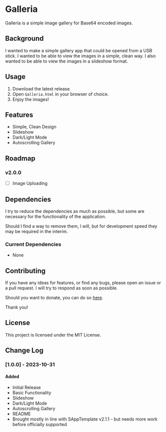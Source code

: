 # Galleria
Galleria is a simple image gallery for Base64 encoded images.

## Background
I wanted to make a simple gallery app that could be opened from a USB stick. I wanted to be able to view the images in a simple, clean way. I also wanted to be able to view the images in a slideshow format.

## Usage
1. Download the latest release.
2. Open `Galleria.html` in your browser of choice.
3. Enjoy the images!

## Features
- Simple, Clean Design
- Slideshow
- Dark/Light Mode
- Autoscrolling Gallery

## Roadmap
### v2.0.0
- [ ] Image Uploading

## Dependencies
I try to reduce the dependencies as much as possible, but some are necessary for the functionality of the application.

Should I find a way to remove them, I will, but for development speed they may be required in the interim.

### Current Dependencies
- None

## Contributing
If you have any ideas for features, or find any bugs, please open an issue or a pull request. I will try to respond as soon as possible.

Should you want to donate, you can do so [here](https://www.buymeacoffee.com/caddickbrown).

Thank you!

## License
This project is licensed under the MIT License.

## Change Log

### [1.0.0] - 2023-10-31

#### Added

- Initial Release
- Basic Functionality
- Slideshow
- Dark/Light Mode
- Autoscrolling Gallery
- README
- Brought mostly in line with SAppTemplate v2.1.1 - but needs more work before officially supported
